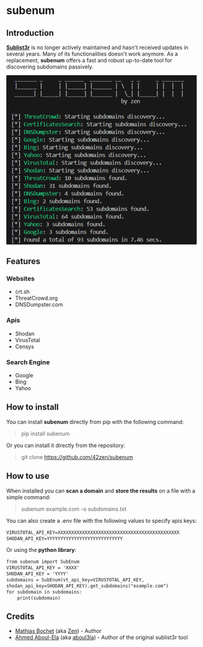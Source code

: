 # subenum


## Introduction
**[Sublist3r](https://github.com/aboul3la/Sublist3r)** is no longer actively maintained and hasn't received updates in several years. Many of its functionalities doesn't work anymore. As a replacement, **subenum** offers a fast and robust up-to-date tool for discovering subdomains passively.


![subenum](./images/subenum.png)


## Features

### Websites
- crt.sh
- ThreatCrowd.org
- DNSDumpster.com

### Apis
- Shodan
- VirusTotal
- Censys

### Search Engine
- Google
- Bing
- Yahoo


## How to install

You can install **subenum** directly from pip with the following command:
> pip install subenum

Or you can install it directly from the repository:
> git clone https://github.com/42zen/subenum


## How to use

When installed you can **scan a domain** and **store the results** on a file with a simple command:
> subenum example.com -o subdomains.txt

You can also create a .env file with the following values to specify apis keys:
```
VIRUSTOTAL_API_KEY=XXXXXXXXXXXXXXXXXXXXXXXXXXXXXXXXXXXXXXXXXXXXX
SHODAN_API_KEY=YYYYYYYYYYYYYYYYYYYYYYYYYYYY
```

Or using the **python library**:
```
from subenum import SubEnum
VIRUSTOTAL_API_KEY = 'XXXX'
SHODAN_API_KEY = 'YYYY'
subdomains = SubEnum(vt_api_key=VIRUSTOTAL_API_KEY, shodan_api_key=SHODAN_API_KEY).get_subdomains("example.com")
for subdomain in subdomains:
    print(subdomain)
```


## Credits

- [Mathias Bochet](https://www.linkedin.com/in/mathias-bochet/) (aka [Zen](https://github.com/42zen/)) - Author
- [Ahmed Aboul-Ela](https://x.com/aboul3la) (aka [aboul3la](https://github.com/aboul3la/)) - Author of the original sublist3r tool